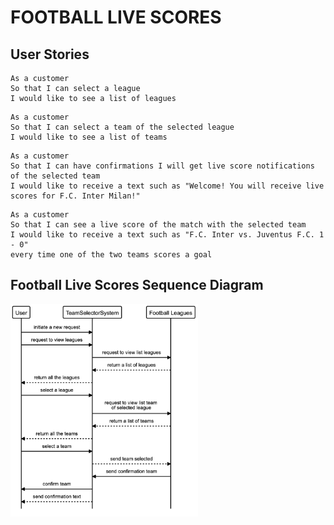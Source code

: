 # FOOTBALL LIVE SCORES

User Stories
-----
```
As a customer
So that I can select a league
I would like to see a list of leagues
```
```
As a customer
So that I can select a team of the selected league
I would like to see a list of teams
```
```
As a customer
So that I can have confirmations I will get live score notifications of the selected team
I would like to receive a text such as "Welcome! You will receive live scores for F.C. Inter Milan!"
```
```
As a customer
So that I can see a live score of the match with the selected team
I would like to receive a text such as "F.C. Inter vs. Juventus F.C. 1 - 0"
every time one of the two teams scores a goal
```
Football Live Scores Sequence Diagram
-----

<img src="https://github.com/francescoFH/football-live-score/blob/main/images/footballLS_sequence.png" width="300">

